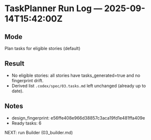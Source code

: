 # TaskPlanner Run Log — 2025-09-14T15:42:00Z

## Mode
Plan tasks for eligible stories (default)

## Result
- No eligible stories: all stories have tasks_generated=true and no fingerprint drift.
- Derived list `.codex/spec/03.tasks.md` left unchanged (already up to date).

## Notes
- design_fingerprint: e56ffe408e966d38857c3aca19fd1e481ffa409e
- Ready tasks: 6

NEXT: run Builder (03_builder.md)
